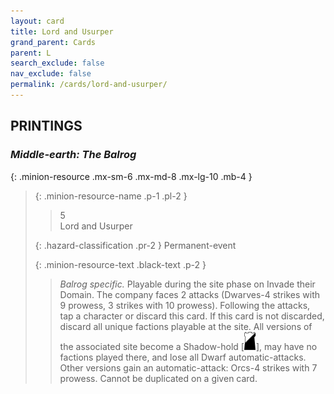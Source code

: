 ```yaml
---
layout: card
title: Lord and Usurper
grand_parent: Cards
parent: L
search_exclude: false
nav_exclude: false
permalink: /cards/lord-and-usurper/
---
```


## PRINTINGS


### _Middle-earth: The Balrog_

{: .minion-resource .mx-sm-6 .mx-md-8 .mx-lg-10 .mb-4 }
> {: .minion-resource-name .p-1 .pl-2 }
> > <div class="hazard-mp">5</div>
> > <div class="card-name">Lord and Usurper</div>
>
> {: .hazard-classification .pr-2 }
> Permanent-event
>
> {: .minion-resource-text .black-text .p-2 }
> > _Balrog specific._ Playable during the site phase on Invade their Domain. The company faces 2 attacks (Dwarves-4 strikes with 9 prowess, 3 strikes with 10 prowess). Following the attacks, tap a character or discard this card. If this card is not discarded, discard all unique factions playable at the site. All versions of the associated site become a Shadow-hold \[![](/assets/images/shadow-hold.svg)], may have no factions played there, and lose all Dwarf automatic-attacks. Other versions gain an automatic-attack: Orcs-4 strikes with 7 prowess. Cannot be duplicated on a given card. 
> 
